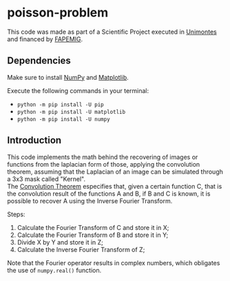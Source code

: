 # poisson-problem

This code was made as part of a Scientific Project executed in [Unimontes](https://unimontes.br/) and financed by [FAPEMIG](http://www.fapemig.br/).  

## Dependencies

Make sure to install [NumPy](https://numpy.org/install/) and [Matplotlib](https://matplotlib.org/stable/users/installing/index.html).  

Execute the following commands in your terminal:  
- `python -m pip install -U pip`
- `python -m pip install -U matplotlib`
- `python -m pip install -U numpy`

## Introduction

This code implements the math behind the recovering of images or functions from the laplacian form of those, applying the convolution theorem, assuming that the Laplacian of an image can be simulated through a 3x3 mask called "Kernel".  
The [Convolution Theorem](https://en.wikipedia.org/wiki/Convolution_theorem) especifies that, given a certain function C, that is the convolution result of the functions A and B, if B and C is known, it is possible to recover A using the Inverse Fourier Transform.  

Steps:
1. Calculate the Fourier Transform of C and store it in X;
2. Calculate the Fourier Transform of B and store it in Y;
3. Divide X by Y and store it in Z;
4. Calculate the Inverse Fourier Transform of Z;

Note that the Fourier operator results in complex numbers, which obligates the use of `numpy.real()` function.  
